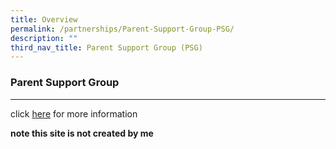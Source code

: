 ```yaml
---
title: Overview
permalink: /partnerships/Parent-Support-Group-PSG/
description: ""
third_nav_title: Parent Support Group (PSG)
---
```

### Parent Support Group
------------------------------------------------------------

click [here](https://sites.google.com/view/hillgrovepsg/home) for more information

**note this site is not created by me**